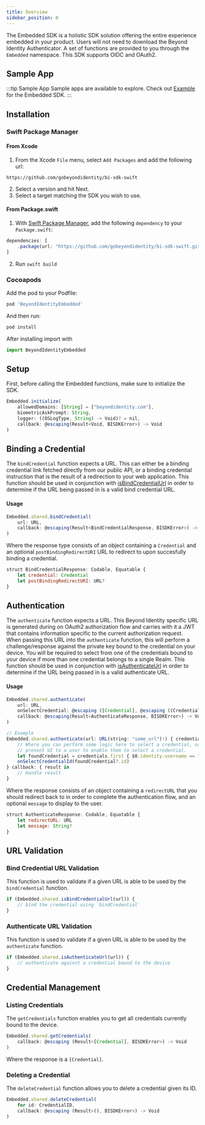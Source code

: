 ```yaml
---
title: Overview
sidebar_position: 0
---
```


The Embedded SDK is a holistic SDK solution offering the entire experience embedded in your product. Users will not need to download the Beyond Identity Authenticator. A set of functions are provided to you through the `Embedded` namespace. This SDK supports OIDC and OAuth2.

## Sample App

:::tip Sample App
Sample apps are available to explore. Check out [Example](https://github.com/gobeyondidentity/bi-sdk-swift/tree/main/Example) for the Embedded SDK.
:::

## Installation

### Swift Package Manager

#### From Xcode

1. From the Xcode `File` menu, select `Add Packages` and add the following url:

```
https://github.com/gobeyondidentity/bi-sdk-swift
```

2. Select a version and hit Next.
3. Select a target matching the SDK you wish to use.

#### From Package.swift

1. With [Swift Package Manager](https://swift.org/package-manager),
   add the following `dependency` to your `Package.swift`:

```javascript
dependencies: [
    .package(url: "https://github.com/gobeyondidentity/bi-sdk-swift.git", from: [version])
]
```

2. Run `swift build`

### Cocoapods

Add the pod to your Podfile:

```javascript
pod 'BeyondIdentityEmbedded'
```

And then run:
```javascript
pod install
```

After installing import with
```javascript
import BeyondIdentityEmbedded
```

## Setup

First, before calling the Embedded functions, make sure to initialize the SDK.

<!-- javascript is used here since swift doesn't highlight at all. -->
```javascript
Embedded.initialize(
    allowedDomains: [String] = ["beyondidentity.com"],
    biometricAskPrompt: String,
    logger: ((OSLogType, String) -> Void)? = nil,
    callback: @escaping(Result<Void, BISDKError>) -> Void
)
```

## Binding a Credential

The `bindCredential` function expects a URL. This can either be a binding credential link fetched directly from our public API, or a binding credential instruction that is the result of a redirection to your web application. This function should be used in conjunction with [isBindCredentialUrl](#bind-credential-url-validation) in order to determine if the URL being passed in is a valid bind credential URL.

#### Usage

```javascript
Embedded.shared.bindCredential(
    url: URL,
    callback: @escaping(Result<BindCredentialResponse, BISDKError>) -> Void
)
```

Where the response type consists of an object containing a `Credential` and an optional `postBindingRedirectURI` URL to redirect to upon succesfully binding a credential.

```javascript
struct BindCredentialResponse: Codable, Equatable {
    let credential: Credential
    let postBindingRedirectURI: URL?
}
```

## Authentication

The `authenticate` function expects a URL. This Beyond Identity specific URL is generated during on OAuth2 authorization flow and carries with it a JWT that contains information specific to the current authorization request. When passing this URL into the `authenticate` function, this will perform a challenge/response against the private key bound to the credential on your device. You will be required to select from one of the credentials bound to your device if more than one credential belongs to a single Realm. This function should be used in conjunction with [isAuthenticateUrl](#authenticate-url-validation) in order to determine if the URL being passed in is a valid authenticate URL.

#### Usage

```javascript
Embedded.shared.authenticate(
    url: URL,
    onSelectCredential: @escaping ([Credential], @escaping ((CredentialID?) -> Void)) -> Void,
    callback: @escaping(Result<AuthenticateResponse, BISDKError>) -> Void
)

// Example
Embedded.shared.authenticate(url: URL(string: "some_url")!) { credentials, onSelectCredentialId in
    // Where you can perform some logic here to select a credential, or
    // present UI to a user to enable them to select a credential.
    let foundCredential = credentials.first { $0.identity.username == "some_username" }
    onSelectCredentialId(foundCredential?.id)
} callback: { result in
    // Handle result
}
```

Where the response consists of an object containing a `redirectURL` that you should redirect back to in order to complete the authentication flow, and an optional `message` to display to the user.

```javascript
struct AuthenticateResponse: Codable, Equatable {
    let redirectURL: URL
    let message: String?
}
```

## URL Validation

### Bind Credential URL Validation

This function is used to validate if a given URL is able to be used by the `bindCredential` function.

```javascript
if (Embedded.shared.isBindCredentialUrl(url)) {
    // bind the credential using `bindCredential`
}
```

### Authenticate URL Validation

This function is used to validate if a given URL is able to be used by the `authenticate` function.

```javascript
if (Embedded.shared.isAuthenticateUrl(url)) {
    // authenticate against a credential bound to the device
}
```

## Credential Management

### Listing Credentials

The `getCredentials` function enables you to get all credentials currently bound to the device.

```javascript
Embedded.shared.getCredentials(
    callback: @escaping (Result<[Credential], BISDKError>) -> Void
)
```

Where the response is a `[Credential]`.

### Deleting a Credential

The `deleteCredential` function allows you to delete a credential given its ID.

```javascript
Embedded.shared.deleteCredential(
    for id: CredentialID,
    callback: @escaping (Result<(), BISDKError>) -> Void
)
```